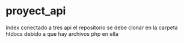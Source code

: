 # proyect_api
Index conectado a tres api   el repositorio se debe clonar en la carpeta htdocs debido a que hay archivos php en ella
